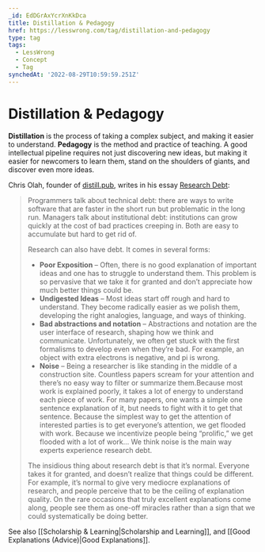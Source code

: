```yaml
---
_id: EdDGrAxYcrXnKkDca
title: Distillation & Pedagogy
href: https://lesswrong.com/tag/distillation-and-pedagogy
type: tag
tags:
  - LessWrong
  - Concept
  - Tag
synchedAt: '2022-08-29T10:59:59.251Z'
---
```

# Distillation & Pedagogy

**Distillation** is the process of taking a complex subject, and making it easier to understand. **Pedagogy** is the method and practice of teaching. A good intellectual pipeline requires not just discovering new ideas, but making it easier for newcomers to learn them, stand on the shoulders of giants, and discover even more ideas.

Chris Olah, founder of [distill.pub](https://distill.pub/), writes in his essay [Research Debt](https://distill.pub/2017/research-debt/):

> Programmers talk about technical debt: there are ways to write software that are faster in the short run but problematic in the long run. Managers talk about institutional debt: institutions can grow quickly at the cost of bad practices creeping in. Both are easy to accumulate but hard to get rid of.
> 
> Research can also have debt. It comes in several forms:
> 
> - **Poor Exposition** – Often, there is no good explanation of important ideas and one has to struggle to understand them. This problem is so pervasive that we take it for granted and don’t appreciate how much better things could be.
> - **Undigested Ideas** – Most ideas start off rough and hard to understand. They become radically easier as we polish them, developing the right analogies, language, and ways of thinking.
> - **Bad abstractions and notation** – Abstractions and notation are the user interface of research, shaping how we think and communicate. Unfortunately, we often get stuck with the first formalisms to develop even when they’re bad. For example, an object with extra electrons is negative, and pi is wrong.
> - **Noise** – Being a researcher is like standing in the middle of a construction site. Countless papers scream for your attention and there’s no easy way to filter or summarize them.Because most work is explained poorly, it takes a lot of energy to understand each piece of work. For many papers, one wants a simple one sentence explanation of it, but needs to fight with it to get that sentence. Because the simplest way to get the attention of interested parties is to get everyone’s attention, we get flooded with work. Because we incentivize people being “prolific,” we get flooded with a lot of work… We think noise is the main way experts experience research debt.
> 
> The insidious thing about research debt is that it’s normal. Everyone takes it for granted, and doesn’t realize that things could be different. For example, it’s normal to give very mediocre explanations of research, and people perceive that to be the ceiling of explanation quality. On the rare occasions that truly excellent explanations come along, people see them as one-off miracles rather than a sign that we could systematically be doing better.

See also [[Scholarship & Learning|Scholarship and Learning]], and [[Good Explanations (Advice)|Good Explanations]].